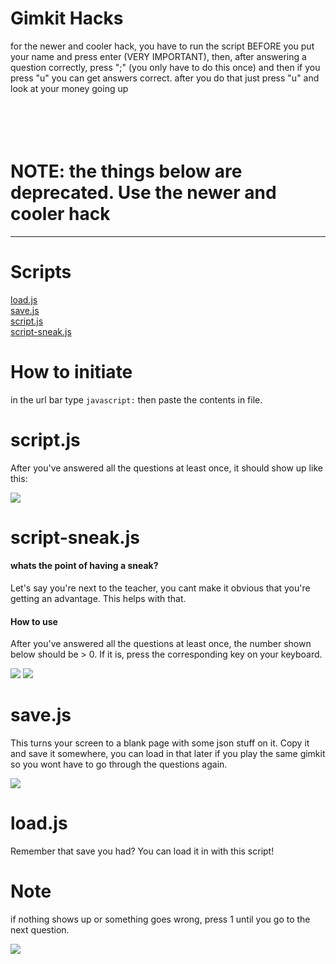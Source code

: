 # Gimkit Hacks
for the newer and cooler hack, you have to run the script BEFORE you put your name and press enter (VERY IMPORTANT), then, after answering a question correctly, press ";" (you only have to do this once) and then if you press "u" you can get answers correct.
after you do that just press "u" and look at your money going up
<br>
<br>
<br>
<br>
<br>
<h1>NOTE: the things below are deprecated. Use the newer and cooler hack</h1>
<hr>

# Scripts

<a href="https://github.com/non-reai/GimkitAnswerShower/blob/main/load.js">load.js</a><br>
<a href="https://github.com/non-reai/GimkitAnswerShower/blob/main/save.js">save.js</a><br>
<a href="https://github.com/non-reai/GimkitAnswerShower/blob/main/script.js">script.js</a><br>
<a href="https://github.com/non-reai/GimkitAnswerShower/blob/main/script-sneak.js">script-sneak.js</a><br>

# How to initiate
in the url bar type `javascript:` then paste the contents in file.


# script.js
<p>After you've answered all the questions at least once, it should show up like this:</p>
<img src="https://user-images.githubusercontent.com/63729314/201505655-1a2f17eb-9af8-478f-b4d3-bc084f2ca2e9.png"></img>

# script-sneak.js
<h4>whats the point of having a sneak?</h4>
<p>Let's say you're next to the teacher, you cant make it obvious that you're getting an advantage. This helps with that.</p>
<h4>How to use</h4>
<p>After you've answered all the questions at least once, the number shown below should be > 0. If it is, press the corresponding key on your keyboard.</p>
<img src="https://user-images.githubusercontent.com/63729314/201505467-141cb6cc-9682-4a9a-aec0-14abc13ca499.png"></img>
<img src="https://user-images.githubusercontent.com/63729314/201505569-33843ea6-124a-4fcb-a6bc-9ebcec0df8be.png"></img>

# save.js
<p>This turns your screen to a blank page with some json stuff on it. Copy it and save it somewhere, you can load in that later if you play the same gimkit so you wont have to go through the questions again.</p>
<img src="https://user-images.githubusercontent.com/63729314/201505862-603f31f2-0235-4e45-a7fb-e61c5a236a4a.png"></img>

# load.js
<p>Remember that save you had? You can load it in with this script!</p>

# Note
<p>if nothing shows up or something goes wrong, press 1 until you go to the next question.</p>
<img src="https://user-images.githubusercontent.com/63729314/201505733-e5ea83e9-0b6d-4359-911d-c6e5bae48797.png"></img>




